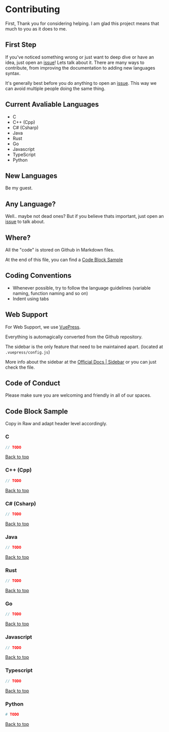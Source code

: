 # Contributing

First, Thank you for considering helping. I am glad this project means that much to you as it does to me.

## First Step

If you've noticed something wrong or just want to deep dive or have an idea, just open an [issue](https://github.com/LeonnardoVerol/Programming-Languages-Syntax-Reference/issues)! Lets talk about it. There are many ways to contribute, from improving the documentation to adding new languages syntax.

It's generally best before you do anything to open an [issue](https://github.com/LeonnardoVerol/Programming-Languages-Syntax-Reference/issues). This way we can avoid multiple people doing the same thing.

## Current Avaliable Languages

- C
- C++ (Cpp)
- C# (Csharp)
- Java
- Rust
- Go
- Javascript
- TypeScript
- Python

## New Languages

Be my guest.

## Any Language?

Well.. maybe not dead ones? But if you believe thats important, just open an [issue](https://github.com/LeonnardoVerol/Programming-Languages-Syntax-Reference/issues) to talk about.

## Where?

All the "code" is stored on Github in Markdown files.

At the end of this file, you can find a [Code Block Sample](#code-block-sample)

## Coding Conventions

- Whenever possible, try to follow the language guidelines (variable naming, function naming and so on)
- Indent using tabs

## Web Support

For Web Support, we use [VuePress](https://vuepress.vuejs.org/).

Everything is automagically converted from the Github repository.

The sidebar is the only feature that need to be maintained apart. (located at `.vuepress/config.js`)

More info about the sidebar at the [Official Docs | Sidebar](https://vuepress.vuejs.org/theme/default-theme-config.html#sidebar) or you can just check the file.

## Code of Conduct

Please make sure you are welcoming and friendly in all of our spaces.

## Code Block Sample

Copy in Raw and adapt header level accordingly.

### C

```C
// TODO
```

[Back to top](#top)

### C++ (Cpp)

```Cpp
// TODO
```

[Back to top](#top)

### C# (Csharp)

```Cs
// TODO
```

[Back to top](#top)

### Java

```Java
// TODO
```

[Back to top](#top)

### Rust

```Rust
// TODO
```

[Back to top](#top)

### Go

```Go
// TODO
```

[Back to top](#top)

### Javascript

```Javascript
// TODO
```

[Back to top](#top)

### Typescript

```Typescript
// TODO
```

[Back to top](#top)

### Python

```Python
# TODO
```

[Back to top](#top)

